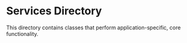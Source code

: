 # Services Directory

This directory contains classes that perform application-specific, core functionality.
